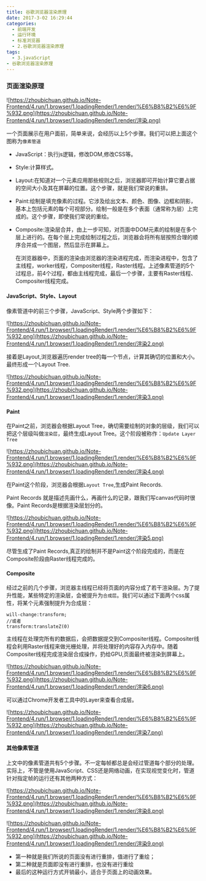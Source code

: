 ```yaml
---
title: 谷歌浏览器渲染原理
date: 2017-3-02 16:29:44
categories:
  - 前端开发
  - 运行环境
  - 标准浏览器
  - 2.谷歌浏览器渲染原理
tags:
  - 3.javaScript
- 谷歌浏览器渲染原理
---
```


### 页面渲染原理

![https://zhoubichuan.github.io/Note-Frontend/4.run/1.browser/1.loadingRender/1.render/%E6%B8%B2%E6%9F%932.png](https://zhoubichuan.github.io/Note-Frontend/4.run/1.browser/1.loadingRender/1.render/渲染.png)



一个页面展示在用户面前，简单来说，会经历以上5个步骤。我们可以把上面这个图称为`像素管道`

- JavaScript：执行js逻辑，修改DOM,修改CSS等。

- Style:计算样式。

- Layout:在知道对一个元素应用那些规则之后，浏览器即可开始计算它要占据的空间大小及其在屏幕的位置。这个步骤，就是我们常说的重排。

- Paint:绘制是填充像素的过程。它涉及绘出文本、颜色、图像、边框和阴影，基本上包括元素的每个可视部分。绘制一般是在多个表面（通常称为层）上完成的。这个步骤，即使我们常说的重绘。

- Composite:渲染层合并，由上一步可知，对页面中DOM元素的绘制是在多个层上进行的。在每个层上完成绘制过程之后，浏览器会将所有层按照合理的顺序合并成一个图层，然后显示在屏幕上。

  在浏览器器中，页面的渲染由浏览器的渲染进程完成，而渲染进程中，包含了主线程，worker线程，Compositer线程，Raster线程。上述像素管道的5个过程总，前4个过程，都由主线程完成，最后一个步骤，主要有Raster线程、Compositer线程完成。

#### JavaScript、Style、Layout

像素管道中的前三个步骤，JavaScript、Style两个步骤如下：

![https://zhoubichuan.github.io/Note-Frontend/4.run/1.browser/1.loadingRender/1.render/%E6%B8%B2%E6%9F%932.png](https://zhoubichuan.github.io/Note-Frontend/4.run/1.browser/1.loadingRender/1.render/渲染2.png)

接着是Layout,浏览器遍历render tree的每一个节点，计算其确切的位置和大小。最终形成一个Layout Tree.

![https://zhoubichuan.github.io/Note-Frontend/4.run/1.browser/1.loadingRender/1.render/%E6%B8%B2%E6%9F%932.png](https://zhoubichuan.github.io/Note-Frontend/4.run/1.browser/1.loadingRender/1.render/渲染3.png)

#### Paint

在Paint之前，浏览器会根据Layout Tree，确切需要绘制的对象的层级，我们可以把这个层级叫做`渲染层`，最终生成Layout Tree。这个阶段被称作：`Update Layer Tree`

![https://zhoubichuan.github.io/Note-Frontend/4.run/1.browser/1.loadingRender/1.render/%E6%B8%B2%E6%9F%932.png](https://zhoubichuan.github.io/Note-Frontend/4.run/1.browser/1.loadingRender/1.render/渲染4.png)

在Paint这个阶段，浏览器会根据`Layout Tree`,生成Paint Records.

Paint Records 就是描述先画什么，再画什么的记录，跟我们写canvas代码时很像。Paint Records是根据渲染层划分的。

![https://zhoubichuan.github.io/Note-Frontend/4.run/1.browser/1.loadingRender/1.render/%E6%B8%B2%E6%9F%932.png](https://zhoubichuan.github.io/Note-Frontend/4.run/1.browser/1.loadingRender/1.render/渲染5.png)

尽管生成了Paint Records,真正的绘制并不是Paint这个阶段完成的，而是在Composite阶段由Raster线程完成的。

#### Composite

经过之前的几个步骤，浏览器主线程已经将页面的内容分成了若干渲染层。为了提升性能，某些特定的渲染层，会被提升为`合成层`。我们可以通过下面两个css属性，将某个元素强制提升为合成层：

```
will-change:transform;
//或者
transform:translateZ(0)
```

主线程在处理完所有的数据后，会把数据提交到Compositer线程。Compositer线程会利用Raster线程来做光栅处理，并将处理好的内容存入内存中。随着Compositer线程完成渲染层合成操作，扔给GPU,页面最终被渲染到屏幕上。

![https://zhoubichuan.github.io/Note-Frontend/4.run/1.browser/1.loadingRender/1.render/%E6%B8%B2%E6%9F%932.png](https://zhoubichuan.github.io/Note-Frontend/4.run/1.browser/1.loadingRender/1.render/渲染6.png)

可以通过Chrome开发者工具中的Layer来查看合成层。

![https://zhoubichuan.github.io/Note-Frontend/4.run/1.browser/1.loadingRender/1.render/%E6%B8%B2%E6%9F%932.png](https://zhoubichuan.github.io/Note-Frontend/4.run/1.browser/1.loadingRender/1.render/渲染7.png)

#### 其他像素管道

上文中的像素管道共有5个步骤。不一定每帧都总是会经过管道每个部分的处理。实际上，不管是使用JavaScript、CSS还是网络动画，在实现视觉变化时，管道针对指定帧的运行还有其他两种方式：

![https://zhoubichuan.github.io/Note-Frontend/4.run/1.browser/1.loadingRender/1.render/%E6%B8%B2%E6%9F%932.png](https://zhoubichuan.github.io/Note-Frontend/4.run/1.browser/1.loadingRender/1.render/渲染8.png)

![https://zhoubichuan.github.io/Note-Frontend/4.run/1.browser/1.loadingRender/1.render/%E6%B8%B2%E6%9F%932.png](https://zhoubichuan.github.io/Note-Frontend/4.run/1.browser/1.loadingRender/1.render/渲染9.png)

- 第一种就是我们所说的页面没有进行重排，值进行了重绘；
- 第二种就是页面即没有进行重排，也没有进行重绘
- 最后的这种运行方式开销最小，适合于页面上的动画效果。